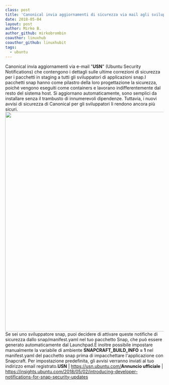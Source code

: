 ```yaml
---
class: post
title: 'Canonical invia aggiornamenti di sicurezza via mail agli sviluppatori snap'
date: 2018-05-04
layout: post
author: Mirko B.
author_github: mirkobrombin
coauthor: linuxhub
coauthor_github: linuxhubit
tags:
  - ubuntu
---
```

Canonical invia aggiornamenti via e-mail "<strong>USN</strong>" (Ubuntu Security Notifications) che contengono i dettagli sulle ultime correzioni di sicurezza per i pacchetti in staging a tutti gli sviluppatori di applicazioni snap.I pacchetti snap hanno come pilastro della loro progettazione la sicurezza, poiché vengono eseguiti come containers e lavorano indifferentemente dal resto del sistema host. Si aggiornano automaticamente, sono semplici da installare senza il trambusto di innumerevoli dipendenze. Tuttavia, i nuovi avvisi di sicurezza di Canonical per gli sviluppatori li rendono ancora più sicuri.<a href="https://linuxhub.it/wordpress/wp-content/uploads/2018/05/Snap-USN-Notification4.png"><img class="aligncenter size-full wp-image-4660 size-full wp-image-390" src="https://linuxhub.it/wordpress/wp-content/uploads/2018/05/Snap-USN-Notification4.png" alt="" width="883" height="698" /></a>Se sei uno sviluppatore snap, puoi decidere di attivare queste notifiche di sicurezza dallo snap/manifest.yaml nel tuo pacchetto Snap, che può essere generato automaticamente dal Launchpad.É inoltre possibile impostare manualmente la variabile di ambiente <strong>SNAPCRAFT_BUILD_INFO</strong> <strong>= 1</strong> nel manifest.yaml del pacchetto snap prima di impacchettare l'applicazione con Snapcraft. Per impostazione predefinita, gli avvisi verranno inviati al tuo indirizzo email registrato.<strong>USN</strong> | <a href="https://usn.ubuntu.com/">https://usn.ubuntu.com/</a><strong>Annuncio ufficiale</strong> | <a href="https://insights.ubuntu.com/2018/05/02/introducing-developer-notifications-for-snap-security-updates">https://insights.ubuntu.com/2018/05/02/introducing-developer-notifications-for-snap-security-updates</a>